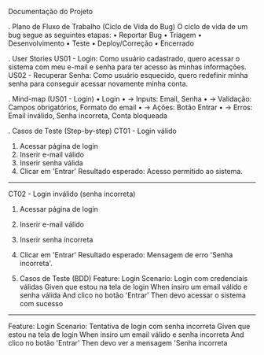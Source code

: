 Documentação do Projeto

 . Plano de Fluxo de Trabalho (Ciclo de Vida do Bug)
 O ciclo de vida de um bug segue as seguintes etapas:
 • Reportar Bug
 • Triagem
 • Desenvolvimento
 • Teste
 • Deploy/Correção
 • Encerrado

 . User Stories
 US01 - Login: Como usuário cadastrado, quero acessar o sistema com meu e-mail e senha para
 ter acesso às minhas informações.
 US02 - Recuperar Senha: Como usuário esquecido, quero redefinir minha senha para conseguir
 acessar novamente minha conta.

 . Mind-map (US01 - Login)
 • Login
 • → Inputs: Email, Senha
 • → Validação: Campos obrigatórios, Formato do email
 • → Ações: Botão Entrar
 • → Erros: Email inválido, Senha incorreta, Conta bloqueada

  . Casos de Teste (Step-by-step)
 CT01 - Login válido
 1. Acessar página de login
 2. Inserir e-mail válido
 3. Inserir senha válida
 4. Clicar em 'Entrar'
 Resultado esperado: Acesso permitido ao sistema.
 ----------
 CT02 - Login inválido (senha incorreta)
 1. Acessar página de login
 2. Inserir e-mail válido
 3. Inserir senha incorreta
 4. Clicar em 'Entrar'
 Resultado esperado: Mensagem de erro 'Senha incorreta'.

 0. Casos de Teste (BDD)
 Feature: Login
 Scenario: Login com credenciais válidas
 Given que estou na tela de login
 When insiro um email válido e senha válida
 And clico no botão 'Entrar'
 Then devo acessar o sistema com sucesso
 ----------
 Feature: Login
 Scenario: Tentativa de login com senha incorreta
 Given que estou na tela de login
 When insiro um email válido e senha incorreta
 And clico no botão 'Entrar'
 Then devo ver a mensagem 'Senha incorreta
